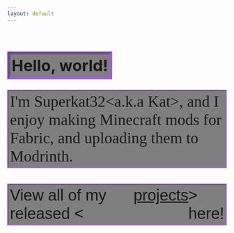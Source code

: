 ```yaml
---
layout: default
---
```


<style>
  .boldFancyText {
    font-family: "Lobster", Times, serif;
    font-size: 24px;
  }
</style>
<style>
  .fancySharpieText {
    font-family: "Lobster", Times, serif;
    font-size: 24px;
  }
</style>

<h1 style="border: 7px inset #a758ecb6; display: inline-flex; padding: 3px; backdrop-filter: blur(0px) saturate(100%) brightness(50%); font-size: 36px;">Hello, world!</h1>
<br>
<!-- <p style="border: 3px inset #a758ecb6; display: flex; padding: 3px; backdrop-filter: blur(0px) saturate(100%) brightness(50%);">
I'm Superkat(a.k.a Kat for short)!<br>
I enjoy creating Minecraft mods for the Fabric Mod Loader using Java and releasing them to Modrinth for everyone and anyone to use!<br>
I've been creating Minecraft mods since mid-2022.
</p> -->
<div style="border: 3px inset #a758ecb6; display: flex; padding: 3px; backdrop-filter: blur(0px) saturate(100%) brightness(50%); font-size: 36px;">
    <span style="font-family: cursive">I'm Superkat32&lt;a.k.a Kat&gt;, and I enjoy making Minecraft mods for Fabric, and uploading them to Modrinth.&nbsp;</span>
</div>
<p style="border: 3px inset #a758ecb6; display: inline-flex; padding: 3px; backdrop-filter: blur(0px) saturate(100%) brightness(50%); font-size: 36px; font-family: 'Franklin Gothic Medium', 'Arial Narrow', Arial, sans-serif">View all of my released &lt;<a href="/projects/"> projects </a>&gt; here!</p>